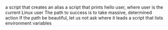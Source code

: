 a script that creates an alias
a script that prints hello user, where user is the current Linux user
The path to success is to take massive, determined action
If the path be beautiful, let us not ask where it leads
a script that lists environment variables
